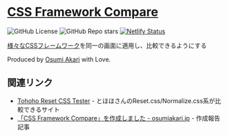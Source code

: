 # [CSS Framework Compare](https://cfc.osumiakari.jp/)
![GitHub License](https://img.shields.io/github/license/oageo/cssframeworkcompare)
![GitHub Repo stars](https://img.shields.io/github/stars/oageo/cssframeworkcompare)
[![Netlify Status](https://api.netlify.com/api/v1/badges/8ce9d904-d5f9-4b53-be95-91bc9daf361f/deploy-status)](https://app.netlify.com/sites/cssframeworkcompare/deploys)

[様々なCSSフレームワーク](https://github.com/troxler/awesome-css-frameworks)を同一の画面に適用し、比較できるようにする

Produced by [Osumi Akari](https://www.osumiakari.jp) with Love.

## 関連リンク
* [Tohoho Reset CSS Tester](https://www.tohoho-web.com/ex/reset-css-tester.html) - とほほさんのReset.css/Normalize.css系が比較できるサイト
* [「CSS Framework Compare」を作成しました - osumiakari.jp](https://www.osumiakari.jp/articles/20240131-cssframeworkcompare/) - 作成報告記事